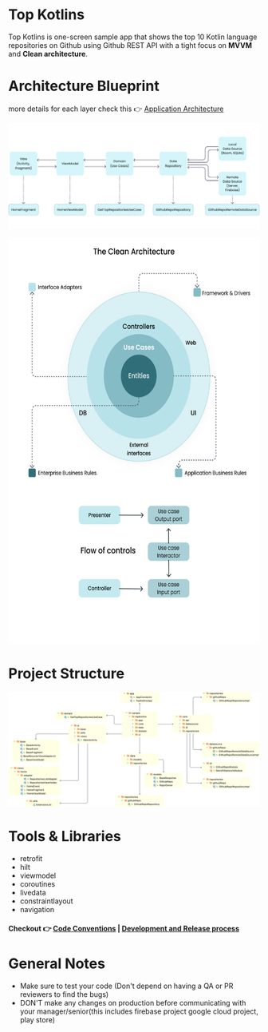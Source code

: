 # **Top Kotlins**

Top Kotlins is one-screen sample app that shows the top 10 Kotlin language repositories on Github using Github REST API with a tight focus on **MVVM** and **Clean architecture**.

# **Architecture Blueprint**
more details for each layer check this 👉 [Application Architecture](docs/ApplicationArchitecture.md)

<p align="center">
  <img src="/docs/images/MVVM.png">
</p>

<p align="center">
  <img width="600" height="814" src="/docs/images/CleanArchitecture.png">
</p>

# **Project Structure**

<p align="center">
  <img src="/docs/images/ProjectStructure.png">
</p>

# **Tools & Libraries**

- retrofit
- hilt
- viewmodel
- coroutines
- livedata
- constraintlayout
- navigation

#### Checkout 👉 [Code Conventions](docs/CodeConventions.md) | [Development and Release process](docs/DevelopmentReleaseProcess.md)

# **General Notes**
- Make sure to test your code (Don't depend on having a QA or PR reviewers to find the bugs)
- DON'T make any changes on production before communicating with your manager/senior(this includes firebase project google cloud project, play store)
